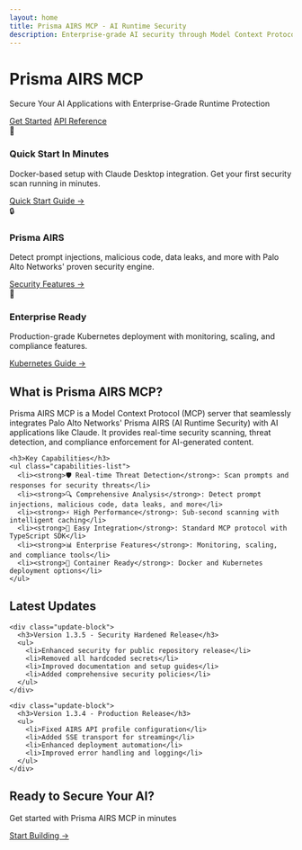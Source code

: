 ```yaml
---
layout: home
title: Prisma AIRS MCP - AI Runtime Security
description: Enterprise-grade AI security through Model Context Protocol integration
---
```


<div class="hero-section">
  <h1 class="hero-title">Prisma AIRS MCP</h1>
  <p class="hero-subtitle">Secure Your AI Applications with Enterprise-Grade Runtime Protection</p>
  <div class="hero-buttons">
    <a href="{{ site.baseurl }}/deployment/quickstart" class="btn btn-primary">Get Started</a>
    <a href="{{ site.baseurl }}/developers/api/" class="btn btn-secondary">API Reference</a>
  </div>
</div>

<div class="features-grid">
  <div class="feature-card">
    <div class="feature-icon">🚀</div>
    <h3>Quick Start In Minutes</h3>
    <p>Docker-based setup with Claude Desktop integration. Get your first security scan running in minutes.</p>
    <a href="{{ site.baseurl }}/deployment/quickstart/">Quick Start Guide →</a>
  </div>
  
  <div class="feature-card">
    <div class="feature-icon">🔒</div>
    <h3>Prisma AIRS</h3>
    <p>Detect prompt injections, malicious code, data leaks, and more with Palo Alto Networks' proven security engine.</p>
    <a href="{{ site.baseurl }}/prisma-airs/overview">Security Features →</a>
  </div>
  
  <div class="feature-card">
    <div class="feature-icon">🏢</div>
    <h3>Enterprise Ready</h3>
    <p>Production-grade Kubernetes deployment with monitoring, scaling, and compliance features.</p>
    <a href="{{ site.baseurl }}/deployment/kubernetes/">Kubernetes Guide →</a>
  </div>
</div>

<div class="container">
  <section class="content-section">
    <h2>What is Prisma AIRS MCP?</h2>
    <div class="content-text">
      <p>Prisma AIRS MCP is a Model Context Protocol (MCP) server that seamlessly integrates Palo Alto Networks' Prisma AIRS (AI Runtime Security) with AI applications like Claude. It provides real-time security scanning, threat detection, and compliance enforcement for AI-generated content.</p>
    </div>
    
    <h3>Key Capabilities</h3>
    <ul class="capabilities-list">
      <li><strong>🛡️ Real-time Threat Detection</strong>: Scan prompts and responses for security threats</li>
      <li><strong>🔍 Comprehensive Analysis</strong>: Detect prompt injections, malicious code, data leaks, and more</li>
      <li><strong>⚡ High Performance</strong>: Sub-second scanning with intelligent caching</li>
      <li><strong>🔧 Easy Integration</strong>: Standard MCP protocol with TypeScript SDK</li>
      <li><strong>📊 Enterprise Features</strong>: Monitoring, scaling, and compliance tools</li>
      <li><strong>🐳 Container Ready</strong>: Docker and Kubernetes deployment options</li>
    </ul>
  </section>

  <section class="content-section">
    <h2>Latest Updates</h2>
    
    <div class="update-block">
      <h3>Version 1.3.5 - Security Hardened Release</h3>
      <ul>
        <li>Enhanced security for public repository release</li>
        <li>Removed all hardcoded secrets</li>
        <li>Improved documentation and setup guides</li>
        <li>Added comprehensive security policies</li>
      </ul>
    </div>
    
    <div class="update-block">
      <h3>Version 1.3.4 - Production Release</h3>
      <ul>
        <li>Fixed AIRS API profile configuration</li>
        <li>Added SSE transport for streaming</li>
        <li>Enhanced deployment automation</li>
        <li>Improved error handling and logging</li>
      </ul>
    </div>
  </section>
</div>

<div class="cta-section">
  <h2>Ready to Secure Your AI?</h2>
  <p>Get started with Prisma AIRS MCP in minutes</p>
  <a href="{{ site.baseurl }}/deployment/quickstart" class="btn btn-large btn-primary">Start Building →</a>
</div>
